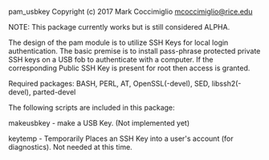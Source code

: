 
pam_usbkey Copyright (c) 2017 Mark Coccimiglio
mcoccimiglio@rice.edu

NOTE: This package currently works but is still considered ALPHA.

The design of the pam module is to utilize SSH Keys for local login
authentication.  The basic premise is to install pass-phrase protected
private SSH keys on a USB fob to authenticate with a computer.  If the
corresponding Public SSH Key is present for root then access is granted.

Required packages:
BASH, PERL, AT, OpenSSL(-devel), SED, libssh2(-devel), parted-devel

The following scripts are included in this package:

makeusbkey - make a USB Key. (Not implemented yet)

keytemp - Temporarily Places an SSH Key into a user's account (for diagnostics).  Not needed at this time.
